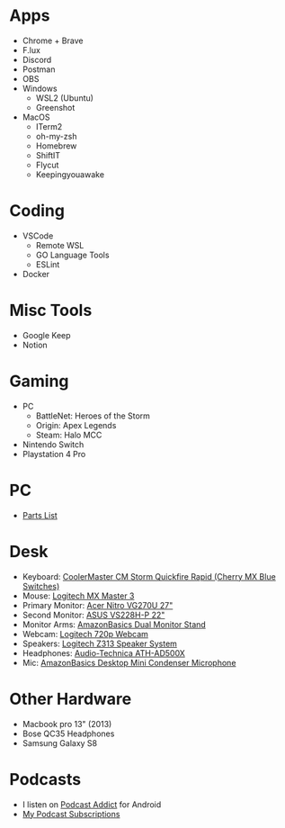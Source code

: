 # Apps
- Chrome + Brave
- F.lux
- Discord
- Postman
- OBS
- Windows
    - WSL2 (Ubuntu)
    - Greenshot
- MacOS
    - ITerm2
    - oh-my-zsh 
    - Homebrew
    - ShiftIT
    - Flycut
    - Keepingyouawake

# Coding
- VSCode
    - Remote WSL 
    - GO Language Tools
    - ESLint
- Docker

# Misc Tools
- Google Keep
- Notion

# Gaming
- PC
    - BattleNet: Heroes of the Storm
    - Origin: Apex Legends
    - Steam: Halo MCC
- Nintendo Switch
- Playstation 4 Pro


# PC
- [Parts List](https://pcpartpicker.com/user/Nirespire/saved/yNRTJx)


# Desk
- Keyboard: [CoolerMaster CM Storm Quickfire Rapid (Cherry MX Blue Switches)](http://us.coolermaster.com/product/Detail/gaming/quickfire/rapid.html)
- Mouse: [Logitech MX Master 3](https://www.amazon.com/Logitech-Master-Wireless-Mouse-High-precision/dp/B00TZR3WRM)
- Primary Monitor: [Acer Nitro VG270U 27"](https://www.ebay.com/itm/383269762155)
- Second Monitor: [ASUS VS228H-P 22"](https://www.amazon.com/gp/product/B005BZNDOO/)
- Monitor Arms: [AmazonBasics Dual Monitor Stand](https://www.amazon.com/AmazonBasics-Premium-Dual-Monitor-Stand/dp/B00MIBN71I/)
- Webcam: [Logitech 720p Webcam](https://www.amazon.com/Logitech-Desktop-Widescreen-Calling-Recording/dp/B004FHO5Y6)
- Speakers: [Logitech Z313 Speaker System](https://www.amazon.com/gp/product/B002HWRZ2K/)
- Headphones: [Audio-Technica ATH-AD500X](https://www.amazon.com/Audio-Technica-ATH-AD500X-Audiophile-Open-Air-Headphones/dp/B009S333U4)
- Mic: [AmazonBasics Desktop Mini Condenser Microphone](https://www.amazon.com/AmazonBasics-Desktop-Mini-Condenser-Microphone/dp/B076ZSRVFQ/)

# Other Hardware
- Macbook pro 13" (2013)
- Bose QC35 Headphones
- Samsung Galaxy S8


# Podcasts
- I listen on [Podcast Addict](https://play.google.com/store/apps/details?id=com.bambuna.podcastaddict&hl=en_US) for Android
- [My Podcast Subscriptions](https://github.com/Nirespire/rss-feeds/blob/master/podcasts.xml)